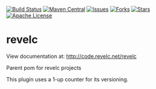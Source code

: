 <!--
  Licensed under the Apache License, Version 2.0 (the "License");
  you may not use this file except in compliance with the License.
  You may obtain a copy of the License at

      http://www.apache.org/licenses/LICENSE-2.0

  Unless required by applicable law or agreed to in writing, software
  distributed under the License is distributed on an "AS IS" BASIS,
  WITHOUT WARRANTIES OR CONDITIONS OF ANY KIND, either express or implied.
  See the License for the specific language governing permissions and
  limitations under the License.
-->

[![Build Status][ti]][tl] [![Maven Central][mi]][ml] [![Issues][ii]][il]
[![Forks][fi]][fl] [![Stars][si]][sl] [![Apache License][li]][ll]

revelc
======

View documentation at:
http://code.revelc.net/revelc

Parent pom for revelc projects

This plugin uses a 1-up counter for its versioning.

[ti]: https://travis-ci.org/revelc/revelc.svg?branch=master
[tl]: https://travis-ci.org/revelc/revelc
[mi]: https://maven-badges.herokuapp.com/maven-central/net.revelc.code/revelc/badge.svg
[ml]: https://maven-badges.herokuapp.com/maven-central/net.revelc.code/revelc
[ii]: https://img.shields.io/github/issues/revelc/revelc.svg
[il]: https://github.com/revelc/revelc/issues
[fi]: https://img.shields.io/github/forks/revelc/revelc.svg
[fl]: https://github.com/revelc/revelc/network
[si]: https://img.shields.io/github/stars/revelc/revelc.svg
[sl]: https://github.com/revelc/revelc/stargazers
[li]: http://img.shields.io/badge/license-ASL-blue.svg
[ll]: https://github.com/revelc/revelc/blob/master/LICENSE
